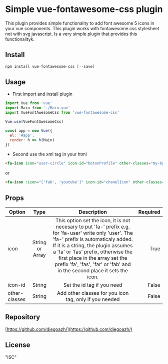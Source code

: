 # Simple vue-fontawesome-css plugin

This plugin provides simple functionality to add font awesome 5 icons in your vue components.
This plugin works with fontawesome.css stylesheet not with svg javascript.
Is a very simple plugin that provides this functionalityk.

## Install

```javascript
npm install vue-fontawesome-css [--save]
```

## Usage

- First import and install plugin

```javascript
import Vue from 'vue'
import Main from './Main.vue'
import VueFontAwesomeCss from 'vue-fontawesome-css'

Vue.use(VueFontAwesomeCss)

const app = new Vue({
  el: '#app',
  render: h => h(Main)
})
```

- Second use the xml tag in your html

```html
<fa-icon icon="user-circle" icon-id="botonProfile" other-classes="my-bg-color" />
```

or

```html
<fa-icon :icon="['fab', 'youtube']" icon-id="chanelIcon" other-classes="my-personal-class" />

```

## Props

|Option                    |Type                        |Description                 |Required
|--------------------------|:--------------------------:|:--------------------------:|--------------------------:|
|icon                      |String or Array             |This option set the icon, it is not necesary to put 'fa-' prefix e.g. for 'fa-user' write only 'user'. The 'fa-' prefix is automaticaly added. If it is a string, the plugin assumes a 'fa' or 'fas' prefix, otherwise the first place in the array set the prefix 'fa', 'fas', 'far' or 'fab' and in the second place it sets the icon.|True
|icon-id                   |String                      |Set the id tag if you need  |False
|other-classes             |String                      |Add other classes for you icon tag, only if you needed|False

## Repository

[https://github.com/diegoazh/](https://github.com/diegoazh/)

## License

"ISC"